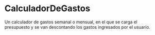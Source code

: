 # CalculadorDeGastos

Un calculador de gastos semanal o mensual, en el que se carga el presupuesto y se van descontando los gastos ingresados por el usuario. 

